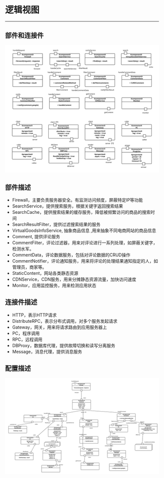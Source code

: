 # 逻辑视图

---

## 部件和连接件

![](/assets/connectorAndComponent.svg)

## 部件描述

* Firewall，主要负责服务器安全。有监测访问频度，屏蔽特定IP等功能
* SearchService，提供搜索服务，根据关键字返回搜索结果
* SearchCache，提供搜索结果的缓存服务，降低被频繁访问的商品的搜索时间
* SearchResultFilter，提供过滤搜索结果的服务
* VirtualGoodsInfoService, 抽象商品信息 ,用来抽象不同电商网站的商品信息
* Comment, 提供评论服务
* CommentFilter，评论过滤器，用来对评论进行一系列处理，如屏蔽关键字，检测水军。
* CommentData，评论数据服务，包括对评论数据的CRUD操作
* CommentNotifier，评论通知服务，用来将评论的处理结果通知指定的人，如管理员，商家等。
* StaticContent，网站各类静态资源
* CDNService，CDN服务，用来分摊静态资源流量，加快访问速度
* Monitor，应用监控服务，用来检测应用状态

## 连接件描述

* HTTP，表示HTTP请求
* DistributeRPC，表示分布式调用，对多个服务发起请求
* Gateway，网关，用来将请求路由到应用服务器上
* PC，程序调用
* RPC，远程调用
* DBProxy，数据库代理，提供故障切换和读写分离服务
* Message，消息代理，提供消息服务

## 配置描述
![](/assets/logicView.svg)